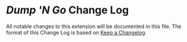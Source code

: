 # _Dump 'N Go_ Change Log

All notable changes to this extension will be documented in this file.
The format of this Change Log is based on [Keep a Changelog](http://keepachangelog.com/).
